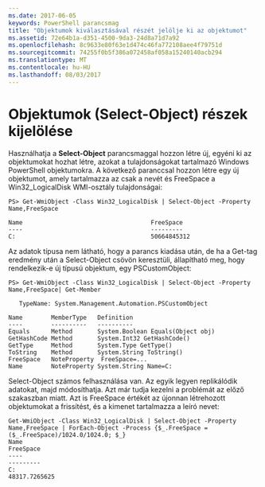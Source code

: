 ```yaml
---
ms.date: 2017-06-05
keywords: PowerShell parancsmag
title: "Objektumok kiválasztásával részét jelölje ki az objektumot"
ms.assetid: 72e64b1a-d351-4500-9da3-24d8a71d7a92
ms.openlocfilehash: 8c9633e80f63e1d474c46fa772108aee4f79751d
ms.sourcegitcommit: 74255f0b5f386a072458af058a15240140acb294
ms.translationtype: MT
ms.contentlocale: hu-HU
ms.lasthandoff: 08/03/2017
---
```

# <a name="selecting-parts-of-objects-select-object"></a>Objektumok (Select-Object) részek kijelölése
Használhatja a **Select-Object** parancsmaggal hozzon létre új, egyéni ki az objektumokat hozhat létre, azokat a tulajdonságokat tartalmazó Windows PowerShell objektumokra. A következő paranccsal hozzon létre egy új objektumot, amely tartalmazza az csak a nevét és FreeSpace a Win32_LogicalDisk WMI-osztály tulajdonságai:

```
PS> Get-WmiObject -Class Win32_LogicalDisk | Select-Object -Property Name,FreeSpace

Name                                    FreeSpace
----                                    ---------
C:                                      50664845312
```

Az adatok típusa nem látható, hogy a parancs kiadása után, de ha a Get-tag eredmény után a Select-Object csövön keresztüli, állapítható meg, hogy rendelkezik-e új típusú objektum, egy PSCustomObject:

```
PS> Get-WmiObject -Class Win32_LogicalDisk | Select-Object -Property Name,FreeSpace| Get-Member

   TypeName: System.Management.Automation.PSCustomObject

Name        MemberType   Definition
----        ----------   ----------
Equals      Method       System.Boolean Equals(Object obj)
GetHashCode Method       System.Int32 GetHashCode()
GetType     Method       System.Type GetType()
ToString    Method       System.String ToString()
FreeSpace   NoteProperty  FreeSpace=...
Name        NoteProperty System.String Name=C:
```

Select-Object számos felhasználása van. Az egyik legyen replikálódik adatokat, majd módosíthatja. Azt már tudja kezelni a problémát az előző szakaszban miatt. Azt is FreeSpace értékét az újonnan létrehozott objektumokat a frissítést, és a kimenet tartalmazza a leíró nevet:

```
Get-WmiObject -Class Win32_LogicalDisk | Select-Object -Property Name,FreeSpace | ForEach-Object -Process {$_.FreeSpace = ($_.FreeSpace)/1024.0/1024.0; $_}
Name                                                                  FreeSpace
----                                                                  ---------
C:                                                                48317.7265625
```


